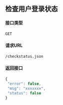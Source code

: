 ## 检查用户登录状态
#### 接口类型
	GET
#### 请求URL
	/checkstatus.json
#### 返回接口
```js
{
 "error": false,
 "msg": "xxxxxxx",
 "status": false
}
```